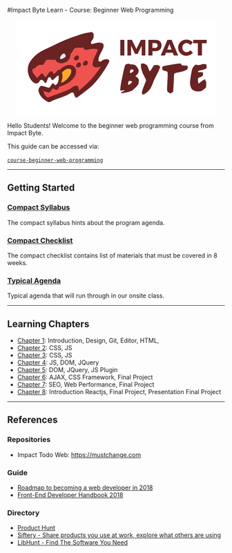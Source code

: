 #Impact Byte Learn - Course: Beginner Web Programming
<p style="text-align:center;">
  <img src="assets/impactbyte-logo.png">


Hello Students! Welcome to the  beginner web programming course from Impact Byte.

This guide can be accessed via:

[`course-beginner-web-programming`]()

---

## Getting Started

### [Compact Syllabus]()

The compact syllabus hints about the program agenda.

### [Compact Checklist]()

The compact checklist contains list of materials that must be covered in 8 weeks.

### [Typical Agenda]()

Typical agenda that will run through in our onsite class.

---

## Learning Chapters

* [Chapter 1](chapter-1/README.md): Introduction, Design, Git, Editor, HTML, 
* [Chapter 2](chapter-2/README.md): CSS, JS
* [Chapter 3](chapter-3/README.md): CSS, JS
* [Chapter 4](chapter-4/README.md): JS, DOM, JQuery
* [Chapter 5](chapter-5/README.md): DOM, JQuery, JS Plugin
* [Chapter 6](chapter-6/README.md): AJAX, CSS Framework, Final Project
* [Chapter 7](chapter-7/README.md): SEO, Web Performance, Final Project
* [Chapter 8](chapter-8/README.md): Introduction Reactjs, Final Project, Presentation Final Project  

---

## References

### Repositories

* Impact Todo Web: https://mustchange.com

### Guide

* [Roadmap to becoming a web developer in 2018](https://github.com/kamranahmedse/developer-roadmap)
* [Front-End Developer Handbook 2018](https://frontendmasters.com/books/front-end-handbook/2018)


### Directory

* [Product Hunt](http://producthunt.com)
* [Siftery - Share products you use at work, explore what others are using](https://siftery.com)
* [LibHunt - Find The Software You Need](https://www.libhunt.com)